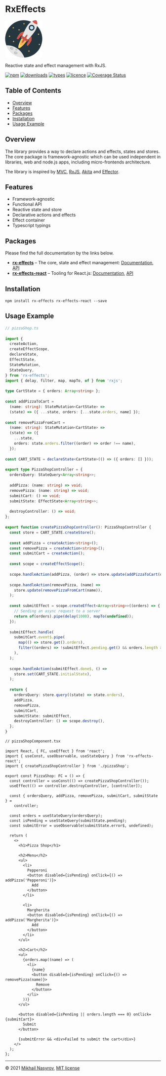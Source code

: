 # RxEffects

<img alt="rocket" src="rocket.svg" width="120" />

Reactive state and effect management with RxJS.

[![npm](https://img.shields.io/npm/v/rx-effects.svg)](https://www.npmjs.com/package/rx-effects)
[![downloads](https://img.shields.io/npm/dt/rx-effects.svg)](https://www.npmjs.com/package/rx-effects)
[![types](https://img.shields.io/npm/types/rx-effects.svg)](https://www.npmjs.com/package/rx-effects)
[![licence](https://img.shields.io/github/license/mnasyrov/rx-effects.svg)](https://github.com/mnasyrov/rx-effects/blob/master/LICENSE)
[![Coverage Status](https://coveralls.io/repos/github/mnasyrov/rx-effects/badge.svg)](https://coveralls.io/github/mnasyrov/rx-effects)

## Table of Contents

<!-- toc -->

- [Overview](#overview)
- [Features](#features)
- [Packages](#packages)
- [Installation](#installation)
- [Usage Example](#usage-example)

<!-- tocstop -->

## Overview

The library provides a way to declare actions and effects, states and stores. The core package is framework-agnostic which can be used independent in libraries, web and node.js apps, including micro-frontends architecture.

The library is inspired by [MVC](https://en.wikipedia.org/wiki/Model%E2%80%93view%E2%80%93controller), [RxJS](https://github.com/ReactiveX/rxjs), [Akita](https://github.com/datorama/akita) and [Effector](https://github.com/effector/effector).

## Features

- Framework-agnostic
- Functional API
- Reactive state and store
- Declarative actions and effects
- Effect container
- Typescript typings

## Packages

Please find the full documentation by the links below.

- [**rx-effects**][rx-effects/docs] – The core, state and effect management: [Documentation][rx-effects/docs], [API][rx-effects/api]
- [**rx-effects-react**][rx-effects-react/docs] – Tooling for React.js: [Documentation][rx-effects-react/docs], [API][rx-effects-react/api]

## Installation

```
npm install rx-effects rx-effects-react --save
```

## Usage Example

```ts
// pizzaShop.ts

import {
  createAction,
  createEffectScope,
  declareState,
  EffectState,
  StateMutation,
  StateQuery,
} from 'rx-effects';
import { delay, filter, map, mapTo, of } from 'rxjs';

type CartState = { orders: Array<string> };

const addPizzaToCart =
  (name: string): StateMutation<CartState> =>
  (state) => ({ ...state, orders: [...state.orders, name] });

const removePizzaFromCart =
  (name: string): StateMutation<CartState> =>
  (state) => ({
    ...state,
    orders: state.orders.filter((order) => order !== name),
  });

const CART_STATE = declareState<CartState>(() => ({ orders: [] }));

export type PizzaShopController = {
  ordersQuery: StateQuery<Array<string>>;

  addPizza: (name: string) => void;
  removePizza: (name: string) => void;
  submitCart: () => void;
  submitState: EffectState<Array<string>>;

  destroyController: () => void;
};

export function createPizzaShopController(): PizzaShopController {
  const store = CART_STATE.createStore();

  const addPizza = createAction<string>();
  const removePizza = createAction<string>();
  const submitCart = createAction();

  const scope = createEffectScope();

  scope.handleAction(addPizza, (order) => store.update(addPizzaToCart(order)));

  scope.handleAction(removePizza, (name) =>
    store.update(removePizzaFromCart(name)),
  );

  const submitEffect = scope.createEffect<Array<string>>((orders) => {
    // Sending an async request to a server
    return of(orders).pipe(delay(1000), mapTo(undefined));
  });

  submitEffect.handle(
    submitCart.event$.pipe(
      map(() => store.get().orders),
      filter((orders) => !submitEffect.pending.get() && orders.length > 0),
    ),
  );

  scope.handleAction(submitEffect.done$, () =>
    store.set(CART_STATE.initialState),
  );

  return {
    ordersQuery: store.query((state) => state.orders),
    addPizza,
    removePizza,
    submitCart,
    submitState: submitEffect,
    destroyController: () => scope.destroy(),
  };
}
```

```tsx
// pizzaShopComponent.tsx

import React, { FC, useEffect } from 'react';
import { useConst, useObservable, useStateQuery } from 'rx-effects-react';
import { createPizzaShopController } from './pizzaShop';

export const PizzaShop: FC = () => {
  const controller = useConst(() => createPizzaShopController());
  useEffect(() => controller.destroyController, [controller]);

  const { ordersQuery, addPizza, removePizza, submitCart, submitState } =
    controller;

  const orders = useStateQuery(ordersQuery);
  const isPending = useStateQuery(submitState.pending);
  const submitError = useObservable(submitState.error$, undefined);

  return (
    <>
      <h1>Pizza Shop</h1>

      <h2>Menu</h2>
      <ul>
        <li>
          Pepperoni
          <button disabled={isPending} onClick={() => addPizza('Pepperoni')}>
            Add
          </button>
        </li>

        <li>
          Margherita
          <button disabled={isPending} onClick={() => addPizza('Margherita')}>
            Add
          </button>
        </li>
      </ul>

      <h2>Cart</h2>
      <ul>
        {orders.map((name) => (
          <li>
            {name}
            <button disabled={isPending} onClick={() => removePizza(name)}>
              Remove
            </button>
          </li>
        ))}
      </ul>

      <button disabled={isPending || orders.length === 0} onClick={submitCart}>
        Submit
      </button>

      {submitError && <div>Failed to submit the cart</div>}
    </>
  );
};
```

---

[rx-effects/docs]: packages/rx-effects/README.md
[rx-effects/api]: packages/rx-effects/docs/README.md
[rx-effects-react/docs]: packages/rx-effects-react/README.md
[rx-effects-react/api]: packages/rx-effects-react/docs/README.md

&copy; 2021 [Mikhail Nasyrov](https://github.com/mnasyrov), [MIT license](./LICENSE)
